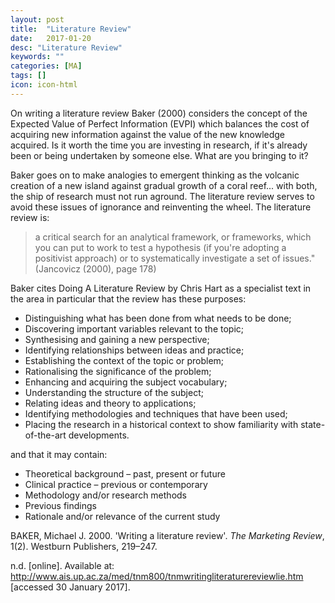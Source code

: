 ```yaml
---
layout: post
title:  "Literature Review"
date:   2017-01-20
desc: "Literature Review"
keywords: ""
categories: [MA]
tags: []
icon: icon-html
---
```

On writing a literature review Baker (2000) considers the concept of the Expected Value of Perfect Information (EVPI) which balances the cost of acquiring new information against the value of the new knowledge acquired. Is it worth the time you are investing in research, if it's already been or being undertaken by someone else. What are you bringing to it?

Baker goes on to make analogies to emergent thinking as the volcanic creation of a new island against gradual growth of a coral reef... with both, the ship of research must not run aground. The literature review serves to avoid these issues of ignorance and reinventing the wheel. The literature review is:

> a critical search for an analytical framework, or frameworks, which you can put to work to test a hypothesis (if you're adopting a positivist approach) or to systematically investigate a set of issues." (Jancovicz (2000), page 178)

 Baker cites Doing A Literature Review by Chris Hart as a specialist text in the area in particular that the review has these purposes:

*   Distinguishing what has been done from what needs to be done;
*   Discovering important variables relevant to the topic;
*   Synthesising and gaining a new perspective;
*   Identifying relationships between ideas and practice;
*   Establishing the context of the topic or problem;
*   Rationalising the significance of the problem;
*   Enhancing and acquiring the subject vocabulary;
*   Understanding the structure of the subject;
*   Relating ideas and theory to applications;
*   Identifying methodologies and techniques that have been used;
*   Placing the research in a historical context to show familiarity with state-of-the-art developments.

 and that it may contain:

*   Theoretical background – past, present or future
*   Clinical practice – previous or contemporary
*   Methodology and/or research methods
*   Previous findings
*   Rationale and/or relevance of the current study

BAKER, Michael J. 2000. 'Writing a literature review'. _The Marketing Review_, 1(2). Westburn Publishers, 219–247.

n.d. \[online\]. Available at: http://www.ais.up.ac.za/med/tnm800/tnmwritingliteraturereviewlie.htm \[accessed 30 January 2017\].
